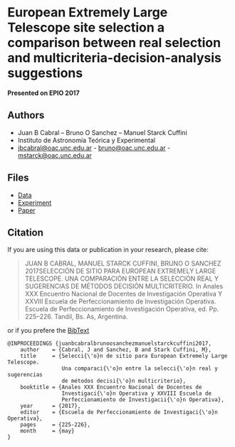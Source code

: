 # European Extremely Large Telescope site selection a comparison between real selection and multicriteria-decision-analysis suggestions

**Presented on EPIO 2017**

## Authors

- Juan B Cabral – Bruno O Sanchez – Manuel Starck Cuffini
- Instituto de Astronomía Teórica y Experimental
- jbcabral@oac.unc.edu.ar - bruno@oac.unc.edu.ar - mstarck@oac.unc.edu.ar

## Files

- [Data](https://github.com/toros-astro/epio2017_EELT_MCDM/blob/master/sites.csv)
- [Experiment](https://github.com/toros-astro/epio2017_EELT_MCDM/blob/master/experiment.ipynb)
- [Paper](https://github.com/toros-astro/epio2017_EELT_MCDM/raw/master/paper_en.pdf)

## Citation

If you are using this data or publication in your research, please cite:

> JUAN B CABRAL, MANUEL STARCK CUFFINI, BRUNO O SANCHEZ 2017SELECCIÓN DE SITIO PARA EUROPEAN EXTREMELY LARGE TELESCOPE. UNA COMPARACIÓN ENTRE LA SELECCIÓN REAL Y SUGERENCIAS DE MÉTODOS DECISIÓN MULTICRITERIO. In Anales XXX Encuentro Nacional de Docentes de Investigación Operativa Y XXVIII Escuela de Perfeccionamiento de Investigación Operativa. Escuela de Perfeccionamiento de Investigación Operativa, ed. Pp. 225–226. Tandil, Bs. As, Argentina.


or if you prefere the [BibText](http://www.bibtex.org)

``` bibtext
@INPROCEEDINGS {juanbcabralbrunoosanchezmanuelstarckcuffini2017,
    author    = {Cabral, J and Sanchez, B and Stark Cuffini, M},
    title     = {Selecci{\'o}n de sitio para European Extremely Large Telescope. 
                 Una comparaci{\'o}n entre la selecci{\'o}n real y sugerencias 
                 de métodos decisi{\'o}n multicriterio},
    booktitle = {Anales XXX Encuentro Nacional de Docentes de 
                 Investigaci{\'o}n Operativa y XXVIII Escuela de 
                 Perfeccionamiento de Investigacii{\'o}n Operativa},
    year      = {2017},
    editor    = {Escuela de Perfeccionamiento de Investigaci{\'o}n Operativa},
    pages     = {225-226},
    month     = {may}
}
```
